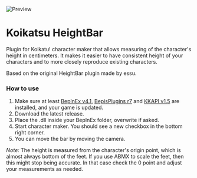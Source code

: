 ![Preview](https://user-images.githubusercontent.com/39247311/66871566-32f36e00-efa4-11e9-8625-ddf9c0fcd8a7.png)
# Koikatsu HeightBar
Plugin for Koikatu! character maker that allows measuring of the character's height in centimeters. It makes it easier to have consistent height of your characters and to more closely reproduce existing characters.

Based on the original HeightBar plugin made by essu.

### How to use
1. Make sure at least [BepInEx v4.1](https://github.com/BepInEx/BepInEx), [BepisPlugins r7](https://github.com/bbepis/BepisPlugins) and [KKAPI v1.5](https://github.com/ManlyMarco/KKAPI) are installed, and your game is updated.
2. Download the latest release.
3. Place the .dll inside your BepInEx folder, overwrite if asked.
4. Start character maker. You should see a new checkbox in the bottom right corner.
5. You can move the bar by moving the camera.

*Note:* The height is measured from the character's origin point, which is almost always bottom of the feet. If you use ABMX to scale the feet, then this might stop being accurate. In that case check the 0 point and adjust your measurements as needed.
